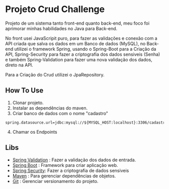 # Projeto Crud Challenge
Projeto de um sistema tanto front-end quanto back-end, meu foco foi aprimorar minhas habilidades no Java para Back-end.

No front usei JavaScripit puro, para fazer as validações e conexão com a API criada que salva os dados em um Banco de dados (MySQL), no Back-end utilizei o framework Spring, usando o Spring-Boot para a Criação da API, Spring-Security para fazer a criptografia dos dados sensiveis (Senha) e também Spring-Validation para fazer uma nova validação dos dados, direto na API.

Para a Criação do Crud utilizei o JpaRepository.

## How To Use

1. Clonar projeto.
2. Instalar as dependências do maven.
3. Criar banco de dados com o nome "cadastro"

``` docker 
spring.datasource.url=jdbc:mysql://${MYSQL_HOST:localhost}:3306/cadastro
```
4. Chamar os Endpoints

## Libs
- [Spring Validation](https://spring.io/guides/gs/validating-form-input/) : Fazer a validação dos dados de entrada.
- [Spring Boot](https://spring.io/projects/spring-boot) : Framework para criar aplicação web.
- [Spring Security](https://spring.io/projects/spring-security): Fazer a criptografia de dados sensiveis 
- [Maven](https://maven.apache.org/) : Para gerenciar dependências de objetos.
- [Git](https://git-scm.com/) : Gerenciar versionamento do projeto.
